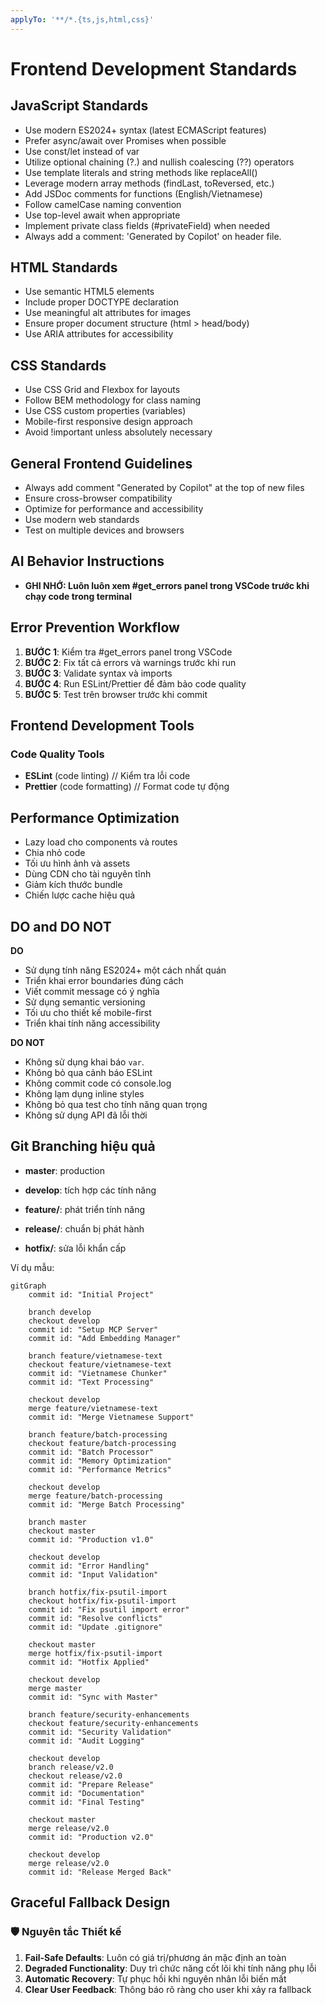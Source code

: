 ```yaml
---
applyTo: '**/*.{ts,js,html,css}'
---
```


# Frontend Development Standards

## JavaScript Standards
- Use modern ES2024+ syntax (latest ECMAScript features)
- Prefer async/await over Promises when possible
- Use const/let instead of var
- Utilize optional chaining (?.) and nullish coalescing (??) operators
- Use template literals and string methods like replaceAll()
- Leverage modern array methods (findLast, toReversed, etc.)
- Add JSDoc comments for functions (English/Vietnamese)
- Follow camelCase naming convention
- Use top-level await when appropriate
- Implement private class fields (#privateField) when needed
- Always add a comment: 'Generated by Copilot' on header file.

## HTML Standards
- Use semantic HTML5 elements
- Include proper DOCTYPE declaration
- Use meaningful alt attributes for images
- Ensure proper document structure (html > head/body)
- Use ARIA attributes for accessibility

## CSS Standards
- Use CSS Grid and Flexbox for layouts
- Follow BEM methodology for class naming
- Use CSS custom properties (variables)
- Mobile-first responsive design approach
- Avoid !important unless absolutely necessary

## General Frontend Guidelines
- Always add comment "Generated by Copilot" at the top of new files
- Ensure cross-browser compatibility
- Optimize for performance and accessibility
- Use modern web standards
- Test on multiple devices and browsers

## AI Behavior Instructions

- **GHI NHỚ: Luôn luôn xem #get_errors panel trong VSCode trước khi chạy code trong terminal**

## Error Prevention Workflow

1. **BƯỚC 1**: Kiểm tra #get_errors panel trong VSCode
2. **BƯỚC 2**: Fix tất cả errors và warnings trước khi run
3. **BƯỚC 3**: Validate syntax và imports
4. **BƯỚC 4**: Run ESLint/Prettier để đảm bảo code quality
5. **BƯỚC 5**: Test trên browser trước khi commit

## Frontend Development Tools

### Code Quality Tools
- **ESLint** (code linting) // Kiểm tra lỗi code
- **Prettier** (code formatting) // Format code tự động

## Performance Optimization

- Lazy load cho components và routes
- Chia nhỏ code
- Tối ưu hình ảnh và assets
- Dùng CDN cho tài nguyên tĩnh
- Giảm kích thước bundle
- Chiến lược cache hiệu quả

## DO and DO NOT

**DO**
- Sử dụng tính năng ES2024+ một cách nhất quán
- Triển khai error boundaries đúng cách
- Viết commit message có ý nghĩa
- Sử dụng semantic versioning
- Tối ưu cho thiết kế mobile-first
- Triển khai tính năng accessibility

**DO NOT**
- Không sử dụng khai báo `var`.
- Không bỏ qua cảnh báo ESLint
- Không commit code có console.log
- Không lạm dụng inline styles
- Không bỏ qua test cho tính năng quan trọng
- Không sử dụng API đã lỗi thời

## Git Branching hiệu quả

- **master**: production

- **develop**: tích hợp các tính năng

- **feature/**: phát triển tính năng

- **release/**: chuẩn bị phát hành

- **hotfix/**: sửa lỗi khẩn cấp
  
Ví dụ mẫu:

```mermaid
gitGraph
    commit id: "Initial Project"

    branch develop
    checkout develop
    commit id: "Setup MCP Server"
    commit id: "Add Embedding Manager"

    branch feature/vietnamese-text
    checkout feature/vietnamese-text
    commit id: "Vietnamese Chunker"
    commit id: "Text Processing"

    checkout develop
    merge feature/vietnamese-text
    commit id: "Merge Vietnamese Support"

    branch feature/batch-processing
    checkout feature/batch-processing
    commit id: "Batch Processor"
    commit id: "Memory Optimization"
    commit id: "Performance Metrics"

    checkout develop
    merge feature/batch-processing
    commit id: "Merge Batch Processing"

    branch master
    checkout master
    commit id: "Production v1.0"

    checkout develop
    commit id: "Error Handling"
    commit id: "Input Validation"

    branch hotfix/fix-psutil-import
    checkout hotfix/fix-psutil-import
    commit id: "Fix psutil import error"
    commit id: "Resolve conflicts"
    commit id: "Update .gitignore"

    checkout master
    merge hotfix/fix-psutil-import
    commit id: "Hotfix Applied"

    checkout develop
    merge master
    commit id: "Sync with Master"

    branch feature/security-enhancements
    checkout feature/security-enhancements
    commit id: "Security Validation"
    commit id: "Audit Logging"

    checkout develop
    branch release/v2.0
    checkout release/v2.0
    commit id: "Prepare Release"
    commit id: "Documentation"
    commit id: "Final Testing"

    checkout master
    merge release/v2.0
    commit id: "Production v2.0"

    checkout develop
    merge release/v2.0
    commit id: "Release Merged Back"

```

## Graceful Fallback Design

### 🛡️ Nguyên tắc Thiết kế
1. **Fail-Safe Defaults**: Luôn có giá trị/phương án mặc định an toàn
2. **Degraded Functionality**: Duy trì chức năng cốt lõi khi tính năng phụ lỗi
3. **Automatic Recovery**: Tự phục hồi khi nguyên nhân lỗi biến mất
4. **Clear User Feedback**: Thông báo rõ ràng cho user khi xảy ra fallback
